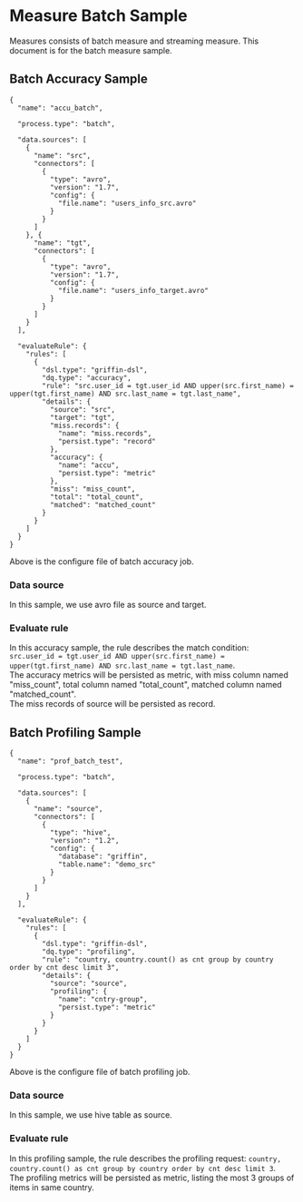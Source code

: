 <!--
Licensed to the Apache Software Foundation (ASF) under one
or more contributor license agreements.  See the NOTICE file
distributed with this work for additional information
regarding copyright ownership.  The ASF licenses this file
to you under the Apache License, Version 2.0 (the
"License"); you may not use this file except in compliance
with the License.  You may obtain a copy of the License at

  http://www.apache.org/licenses/LICENSE-2.0

Unless required by applicable law or agreed to in writing,
software distributed under the License is distributed on an
"AS IS" BASIS, WITHOUT WARRANTIES OR CONDITIONS OF ANY
KIND, either express or implied.  See the License for the
specific language governing permissions and limitations
under the License.
-->

# Measure Batch Sample
Measures consists of batch measure and streaming measure. This document is for the batch measure sample.

## Batch Accuracy Sample
```
{
  "name": "accu_batch",

  "process.type": "batch",

  "data.sources": [
    {
      "name": "src",
      "connectors": [
        {
          "type": "avro",
          "version": "1.7",
          "config": {
            "file.name": "users_info_src.avro"
          }
        }
      ]
    }, {
      "name": "tgt",
      "connectors": [
        {
          "type": "avro",
          "version": "1.7",
          "config": {
            "file.name": "users_info_target.avro"
          }
        }
      ]
    }
  ],

  "evaluateRule": {
    "rules": [
      {
        "dsl.type": "griffin-dsl",
        "dq.type": "accuracy",
        "rule": "src.user_id = tgt.user_id AND upper(src.first_name) = upper(tgt.first_name) AND src.last_name = tgt.last_name",
        "details": {
          "source": "src",
          "target": "tgt",
          "miss.records": {
            "name": "miss.records",
            "persist.type": "record"
          },
          "accuracy": {
            "name": "accu",
            "persist.type": "metric"
          },
          "miss": "miss_count",
          "total": "total_count",
          "matched": "matched_count"
        }
      }
    ]
  }
}
```
Above is the configure file of batch accuracy job.  

### Data source
In this sample, we use avro file as source and target.  

### Evaluate rule
In this accuracy sample, the rule describes the match condition: `src.user_id = tgt.user_id AND upper(src.first_name) = upper(tgt.first_name) AND src.last_name = tgt.last_name`.  
The accuracy metrics will be persisted as metric, with miss column named "miss_count", total column named "total_count", matched column named "matched_count".  
The miss records of source will be persisted as record.  

## Batch Profiling Sample
```
{
  "name": "prof_batch_test",

  "process.type": "batch",

  "data.sources": [
    {
      "name": "source",
      "connectors": [
        {
          "type": "hive",
          "version": "1.2",
          "config": {
          	"database": "griffin",
          	"table.name": "demo_src"
          }
        }
      ]
    }
  ],

  "evaluateRule": {
    "rules": [
      {
        "dsl.type": "griffin-dsl",
        "dq.type": "profiling",
        "rule": "country, country.count() as cnt group by country order by cnt desc limit 3",
        "details": {
          "source": "source",
          "profiling": {
            "name": "cntry-group",
            "persist.type": "metric"
          }
        }
      }
    ]
  }
}
```
Above is the configure file of batch profiling job.  

### Data source
In this sample, we use hive table as source.  

### Evaluate rule
In this profiling sample, the rule describes the profiling request: `country, country.count() as cnt group by country order by cnt desc limit 3`.  
The profiling metrics will be persisted as metric, listing the most 3 groups of items in same country.  